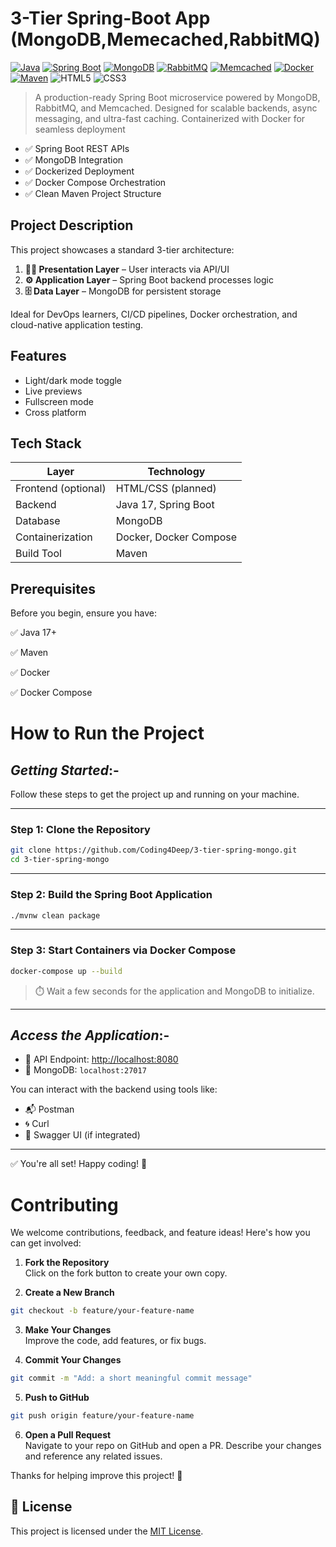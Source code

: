 
# **3-Tier Spring-Boot App (MongoDB,Memecached,RabbitMQ)**
[![Java](https://img.shields.io/badge/Java-ED8B00?style=for-the-badge&logo=openjdk&logoColor=white)](https://www.oracle.com/java/)
[![Spring Boot](https://img.shields.io/badge/Spring_Boot-6DB33F?style=for-the-badge&logo=spring-boot&logoColor=white)](https://spring.io/projects/spring-boot)
[![MongoDB](https://img.shields.io/badge/MongoDB-47A248?style=for-the-badge&logo=mongodb&logoColor=white)](https://www.mongodb.com/)
[![RabbitMQ](https://img.shields.io/badge/RabbitMQ-FF6600?style=for-the-badge&logo=rabbitmq&logoColor=white)](https://www.rabbitmq.com/)
[![Memcached](https://img.shields.io/badge/Memcached-2C3A3A?style=for-the-badge&logo=memcached&logoColor=white)](https://memcached.org/)
[![Docker](https://img.shields.io/badge/Docker-2496ED?style=for-the-badge&logo=docker&logoColor=white)](https://www.docker.com/)
[![Maven](https://img.shields.io/badge/Maven-C71A36?style=for-the-badge&logo=apachemaven&logoColor=white)](https://maven.apache.org/)
![HTML5](https://img.shields.io/badge/HTML5-E34F26?style=for-the-badge&logo=html5&logoColor=white)
![CSS3](https://img.shields.io/badge/CSS3-1572B6?style=for-the-badge&logo=css3&logoColor=white)


> A production-ready Spring Boot microservice powered by MongoDB, RabbitMQ, and Memcached. Designed for scalable backends, async messaging, and ultra-fast caching. Containerized with Docker for seamless deployment

- ✅ Spring Boot REST APIs  
- ✅ MongoDB Integration  
- ✅ Dockerized Deployment  
- ✅ Docker Compose Orchestration  
- ✅ Clean Maven Project Structure  


## **Project Description**

This project showcases a standard 3-tier architecture:

1. **👨‍💻 Presentation Layer** – User interacts via API/UI  
2. **⚙️ Application Layer** – Spring Boot backend processes logic  
3. **🗄️ Data Layer** – MongoDB for persistent storage

Ideal for DevOps learners, CI/CD pipelines, Docker orchestration, and cloud-native application testing.



## **Features**

- Light/dark mode toggle
- Live previews
- Fullscreen mode
- Cross platform


##  **Tech Stack**

| Layer               | Technology           |
|--------------------|----------------------|
| Frontend (optional) | HTML/CSS (planned)   |
| Backend             | Java 17, Spring Boot |
| Database            | MongoDB              |
| Containerization    | Docker, Docker Compose |
| Build Tool          | Maven                |

## Prerequisites
Before you begin, ensure you have:

✅ Java 17+

✅ Maven

✅ Docker

✅ Docker Compose


#  **How to Run the Project**

## *Getting Started*:-

Follow these steps to get the project up and running on your machine.

---

###   Step 1: Clone the Repository

```bash
git clone https://github.com/Coding4Deep/3-tier-spring-mongo.git
cd 3-tier-spring-mongo
```

---

### Step 2: Build the Spring Boot Application

```bash
./mvnw clean package
```

---

###  Step 3: Start Containers via Docker Compose

```bash
docker-compose up --build
```

> ⏱️ Wait a few seconds for the application and MongoDB to initialize.

---

## *Access the Application*:-

- 🔗 API Endpoint: [http://localhost:8080](http://localhost:8080)
- 📔️ MongoDB: `localhost:27017`

You can interact with the backend using tools like:

- 📬 Postman  
- 🌀 Curl  
- 📄 Swagger UI (if integrated)

---

✅ You're all set! Happy coding! 🙌

# **Contributing**

We welcome contributions, feedback, and feature ideas! Here's how you can get involved:

1.  **Fork the Repository**  
   Click on the fork button to create your own copy.

2.  **Create a New Branch**  
   ```bash
   git checkout -b feature/your-feature-name
   ```

3.  **Make Your Changes**  
   Improve the code, add features, or fix bugs.

4.  **Commit Your Changes**  
   ```bash
   git commit -m "Add: a short meaningful commit message"
   ```

5.  **Push to GitHub**  
   ```bash
   git push origin feature/your-feature-name
   ```

6.  **Open a Pull Request**  
   Navigate to your repo on GitHub and open a PR. Describe your changes and reference any related issues.

Thanks for helping improve this project! 💙

## 📄 License

This project is licensed under the [MIT License](LICENSE).
